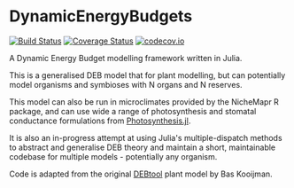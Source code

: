 # DynamicEnergyBudgets

[![Build Status](https://travis-ci.org/rafaqz/DynamicEnergyBudgets.jl.svg?branch=master)](https://travis-ci.org/rafaqz/DynamicEnergyBudgets.jl)
[![Coverage Status](https://coveralls.io/repos/rafaqz/DynamicEnergyBudgets.jl/badge.svg?branch=master&service=github)](https://coveralls.io/github/rafaqz/DynamicEnergyBudgets.jl?branch=master)
[![codecov.io](http://codecov.io/github/rafaqz/DynamicEnergyBudgets.jl/coverage.svg?branch=master)](http://codecov.io/github/rafaqz/Microclimate.jl?branch=master)

A Dynamic Energy Budget modelling framework written in Julia.

This is a generalised DEB model that for plant modelling, but can potentially 
model organisms and symbioses with N organs and N reserves.

This model can also be run in microclimates provided by the NicheMapr R package, and
can use wide a range of photosynthesis and stomatal conductance formulations from
[Photosynthesis.jl](https://github.com/rafaqz/Photosynthesis.jl).

It is also an in-progress attempt at using Julia's multiple-dispatch methods to
abstract and generalise DEB theory and maintain a short, maintainable codebase
for multiple models - potentially any organism.

Code is adapted from the original [DEBtool](https://github.com/add-my-pet/DEBtool_M)
plant model by Bas Kooijman.
